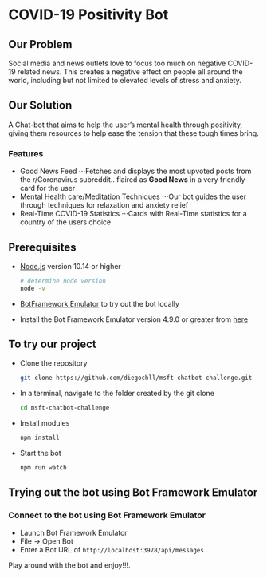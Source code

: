 # COVID-19 Positivity Bot

## Our Problem
Social media and news outlets love to focus too much on negative COVID-19 related news. This creates a negative effect on people all around the world, including but not limited to elevated levels of stress and anxiety.

## Our Solution
A Chat-bot that aims to help the user’s mental health through positivity, giving them resources to help ease the tension that these tough times bring.

### Features
- Good News Feed
⋅⋅⋅Fetches and displays the most upvoted posts from the r/Coronavirus subreddit.. flaired as **Good News** in a very friendly card for the user
- Mental Health care/Meditation Techniques
⋅⋅⋅Our bot guides the user through techniques for relaxation and anxiety relief
- Real-Time COVID-19 Statistics
⋅⋅⋅Cards with Real-Time statistics for a country of the users choice


## Prerequisites

- [Node.js](https://nodejs.org) version 10.14 or higher

    ```bash
    # determine node version
    node -v
    ```
- [BotFramework Emulator](https://github.com/microsoft/BotFramework-Emulator/releases/tag/v4.9.0) to try out the bot locally

- Install the Bot Framework Emulator version 4.9.0 or greater from [here](https://github.com/Microsoft/BotFramework-Emulator/releases)

## To try our project

- Clone the repository

    ```bash
    git clone https://github.com/diegochll/msft-chatbot-challenge.git
    ```

- In a terminal, navigate to the folder created by the git clone

    ```bash
    cd msft-chatbot-challenge
    ```

- Install modules

    ```bash
    npm install
    ```

- Start the bot

    ```bash
    npm run watch
    ```

## Trying out the bot using Bot Framework Emulator

### Connect to the bot using Bot Framework Emulator

- Launch Bot Framework Emulator
- File -> Open Bot
- Enter a Bot URL of `http://localhost:3978/api/messages`

Play around with the bot and enjoy!!!.

